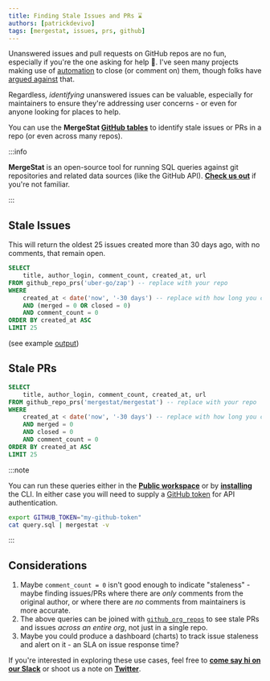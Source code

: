 ```yaml
---
title: Finding Stale Issues and PRs ⌛
authors: [patrickdevivo]
tags: [mergestat, issues, prs, github]
---
```


Unanswered issues and pull requests on GitHub repos are no fun, especially if you're the one asking for help 🙂.
I've seen many projects making use of [automation](https://github.com/marketplace/stale) to close (or comment on) them, though folks have [argued against](https://drewdevault.com/2021/10/26/stalebot.html) that.

Regardless, *identifying* unanswered issues can be valuable, especially for maintainers to ensure they're addressing user concerns - or even for anyone looking for places to help.

You can use the **MergeStat [GitHub tables](/reference/github-tables)** to identify stale issues or PRs in a repo (or even across many repos).

:::info

**MergeStat** is an open-source tool for running SQL queries against git repositories and related data sources (like the GitHub API).
[**Check us out**](https://github.com/mergestat/mergestat) if you're not familiar.

:::

## Stale Issues

This will return the oldest 25 issues created more than 30 days ago, with no comments, that remain open.

```sql
SELECT
    title, author_login, comment_count, created_at, url
FROM github_repo_prs('uber-go/zap') -- replace with your repo
WHERE
    created_at < date('now', '-30 days') -- replace with how long you care about (https://www.sqlite.org/lang_datefunc.html)
    AND (merged = 0 OR closed = 0)
    AND comment_count = 0
ORDER BY created_at ASC
LIMIT 25
```

(see example [output](https://app.mergestat.com/w/public/query/q/39ba189c-6443-4f55-8986-71f68de56835))

## Stale PRs

```sql
SELECT
    title, author_login, comment_count, created_at, url
FROM github_repo_prs('mergestat/mergestat') -- replace with your repo
WHERE
    created_at < date('now', '-30 days') -- replace with how long you care about (https://www.sqlite.org/lang_datefunc.html)
    AND merged = 0
    AND closed = 0
    AND comment_count = 0
ORDER BY created_at ASC
LIMIT 25
```

:::note

You can run these queries either in the [**Public workspace**](https://app.mergestat.com/w/public) or by [**installing**](http://localhost:3000/getting-started-cli/installation) the CLI.
In either case you will need to supply a [GitHub token](https://docs.github.com/en/authentication/keeping-your-account-and-data-secure/creating-a-personal-access-token) for API authentication.

```bash
export GITHUB_TOKEN="my-github-token"
cat query.sql | mergestat -v
```

:::

## Considerations

1. Maybe `comment_count = 0` isn't good enough to indicate "staleness" - maybe finding issues/PRs where there are *only* comments from the original author, or where there are *no* comments from maintainers is more accurate.
2. The above queries can be joined with [`github_org_repos`](http://localhost:3000/reference/github-tables#github_user_repos-and-github_org_repos) to see stale PRs and issues *across an entire org*, not just in a single repo.
3. Maybe you could produce a dashboard (charts) to track issue staleness and alert on it - an SLA on issue response time?

If you're interested in exploring these use cases, feel free to [**come say hi on our Slack**](https://join.slack.com/t/mergestatcommunity/shared_invite/zt-xvvtvcz9-w3JJVIdhLgEWrVrKKNXOYg) or shoot us a note on [**Twitter**](https://twitter.com/mergestat).